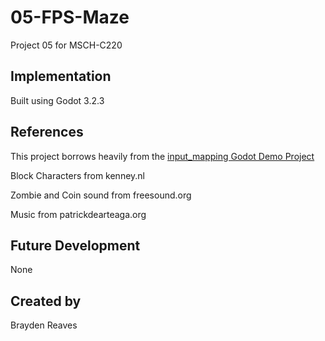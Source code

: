 # 05-FPS-Maze
Project 05 for MSCH-C220

## Implementation
Built using Godot 3.2.3

## References
This project borrows heavily from the [input_mapping Godot Demo Project](https://github.com/godotengine/godot-demo-projects/tree/master/gui/input_mapping)

Block Characters from kenney.nl

Zombie and Coin sound from freesound.org

Music from patrickdearteaga.org

## Future Development
None

## Created by 
Brayden Reaves
